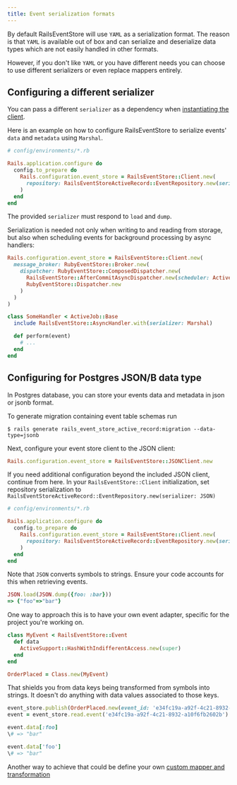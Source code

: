 ```yaml
---
title: Event serialization formats
---
```


By default RailsEventStore will use `YAML` as a
serialization format. The reason is that `YAML` is available out of box
and can serialize and deserialize data types which are not easily
handled in other formats.

However, if you don't like `YAML` or you have different needs you can
choose to use different serializers or even replace mappers entirely.

## Configuring a different serializer

You can pass a different `serializer` as a dependency when [instantiating
the client](../getting-started/install).

Here is an example on how to configure RailsEventStore to serialize
events' `data` and `metadata` using `Marshal`.

```ruby
# config/environments/*.rb

Rails.application.configure do
  config.to_prepare do
    Rails.configuration.event_store = RailsEventStore::Client.new(
      repository: RailsEventStoreActiveRecord::EventRepository.new(serializer: Marshal)
    )
  end
end
```

The provided `serializer` must respond to `load` and `dump`.

Serialization is needed not only when writing to and reading from storage, but also when scheduling events for background processing by async handlers:

```ruby
Rails.configuration.event_store = RailsEventStore::Client.new(
  message_broker: RubyEventStore::Broker.new(
    dispatcher: RubyEventStore::ComposedDispatcher.new(
      RailsEventStore::AfterCommitAsyncDispatcher.new(scheduler: ActiveJobScheduler.new(serializer: Marshal)),
      RubyEventStore::Dispatcher.new
    )
  )
)
```

```ruby
class SomeHandler < ActiveJob::Base
  include RailsEventStore::AsyncHandler.with(serializer: Marshal)

  def perform(event)
    # ...
  end
end
```

## Configuring for Postgres JSON/B data type

In Postgres database, you can store your events data and metadata in json or jsonb format.

To generate migration containing event table schemas run

```console
$ rails generate rails_event_store_active_record:migration --data-type=jsonb
```

Next, configure your event store client to the JSON client:

```ruby
Rails.configuration.event_store = RailsEventStore::JSONClient.new
```

If you need additional configuration beyond the included JSON client, continue from here. In your `RailsEventStore::Client` initialization, set repository serialization to ` RailsEventStoreActiveRecord::EventRepository.new(serializer: JSON)`

```ruby
# config/environments/*.rb

Rails.application.configure do
  config.to_prepare do
    Rails.configuration.event_store = RailsEventStore::Client.new(
      repository: RailsEventStoreActiveRecord::EventRepository.new(serializer: JSON)
    )
  end
end
```

<div class="px-4 py-1 text-blue-600 bg-blue-100 border-l-4 border-blue-500" role="alert">
  <p class="text-base font-bold">Note that <code>JSON</code> converts symbols to strings. Ensure your code accounts for this when retrieving events.</p>

```ruby
JSON.load(JSON.dump({foo: :bar}))
=> {"foo"=>"bar"}
```

One way to approach this is to have your own event adapter, specific for the project you're working on.

```ruby
class MyEvent < RailsEventStore::Event
  def data
    ActiveSupport::HashWithIndifferentAccess.new(super)
  end
end

OrderPlaced = Class.new(MyEvent)
```


That shields you from data keys being transformed from symbols into strings. It doesn't do anything with data values associated to those keys.

```ruby
event_store.publish(OrderPlaced.new(event_id: 'e34fc19a-a92f-4c21-8932-a10f6fb2602b', data: { foo: :bar }))
event = event_store.read.event('e34fc19a-a92f-4c21-8932-a10f6fb2602b')

event.data[:foo]
\# => "bar"

event.data['foo']
\# => "bar"
```

Another way to achieve that could be define your own <a href="../advanced-topics/mappers#custom-mapper">custom mapper and transformation</a>

</div>
